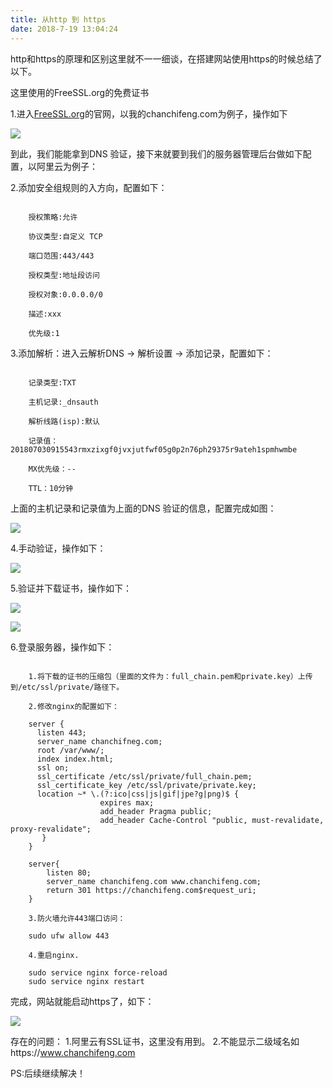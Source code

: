 ```yaml
---
title: 从http 到 https
date: ‎2018‎-‎7‎-19‎ ‏‎13:04:24
---
```


http和https的原理和区别这里就不一一细谈，在搭建网站使用https的时候总结了以下。

这里使用的FreeSSL.org的免费证书

1.进入[FreeSSL.org](https://freessl.org/)的官网，以我的chanchifeng.com为例子，操作如下

![](../http-https/createSSL.gif)

到此，我们能能拿到DNS 验证，接下来就要到我们的服务器管理后台做如下配置，以阿里云为例子：

2.添加安全组规则的入方向，配置如下：

```

	授权策略:允许
	
	协议类型:自定义 TCP
	
	端口范围:443/443
	
	授权类型:地址段访问
	
	授权对象:0.0.0.0/0
	
	描述:xxx
	
	优先级:1

```

3.添加解析：进入云解析DNS -> 解析设置 -> 添加记录，配置如下：

```

	记录类型:TXT
	
	主机记录:_dnsauth
	
	解析线路(isp):默认
	
	记录值：201807030915543rmxzixgf0jvxjutfwf05g0p2n76ph29375r9ateh1spmhwmbe
	
	MX优先级：--
	
	TTL：10分钟

```

上面的主机记录和记录值为上面的DNS 验证的信息，配置完成如图：

![](../http-https/20180704170706.png)

4.手动验证，操作如下：

![](../http-https/checkSSL.gif)

5.验证并下载证书，操作如下：

![](../http-https/lookSSL.gif)

![](../http-https/20180704173153.png)

6.登录服务器，操作如下：

```

	1.将下载的证书的压缩包（里面的文件为：full_chain.pem和private.key）上传到/etc/ssl/private/路径下。
	
	2.修改nginx的配置如下：

	server {
	  listen 443;
	  server_name chanchifneg.com;
	  root /var/www/;
	  index index.html;
	  ssl on;
	  ssl_certificate /etc/ssl/private/full_chain.pem;
	  ssl_certificate_key /etc/ssl/private/private.key;
	  location ~* \.(?:ico|css|js|gif|jpe?g|png)$ {
	                expires max;
	                add_header Pragma public;
	                add_header Cache-Control "public, must-revalidate, proxy-revalidate";
	   }
	}
	
	server{
	    listen 80;
	    server_name chanchifeng.com www.chanchifeng.com;
	    return 301 https://chanchifeng.com$request_uri;
	}

	3.防火墙允许443端口访问：

	sudo ufw allow 443

	4.重启nginx.

	sudo service nginx force-reload
	sudo service nginx restart

```

完成，网站就能启动https了，如下：

![](../http-https/20180704174224.png)

存在的问题：
	1.阿里云有SSL证书，这里没有用到。
	2.不能显示二级域名如https://www.chanchifeng.com

PS:后续继续解决！